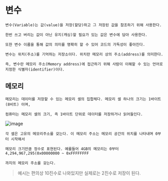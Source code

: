 # 변수
```
변수(Variable)는 값(value)을 저장(할당)하고 그 저장된 값을 참조하기 위해 사용한다. 

한번 쓰고 버리는 값이 아닌 유지(캐싱)할 필요가 있는 값은 변수에 담아 사용한다. 

또한 변수 이름을 통해 값의 의미를 명확히 할 수 있어 코드의 가독성이 좋아진다.
```
```
변수는 위치(주소)를 기억하는 저장소이다. 위치란 메모리 상의 주소(address)를 의미한다. 

즉, 변수란 메모리 주소(Memory address)에 접근하기 위해 사람이 이해할 수 있는 언어로 지정한 식별자(identifier)이다.
```
## 메모리
```
메모리는 데이터를 저장할 수 있는 메모리 셀의 집합체다. 메모리 셀 하나의 크기는 1바이트(8비트) 이며,

컴퓨터는 메모리 셀의 크기, 즉 1바이트 단위로 데이터를 저장하거나 읽어들인다.
```
![image](https://user-images.githubusercontent.com/61656046/112855272-9fefba80-90e9-11eb-9cad-0a893d076aa2.png)
```
각 셀은 고유의 메모리주소를 갖는다. 이 메모리 주소는 메모리 공간의 위치를 나타내며 0부터 시작해서

메모리 크기만큼 정수로 표현된다. 예를들어 4GB의 메모리는 0부터 4,294,967,295(0x00000000 ~ 0xFFFFFFFF

까지의 메모리 주소를 갖는다.
```
> 예시는 편의상 10진수로 나와있지만 실제로는 2진수로 저장이 된다.
